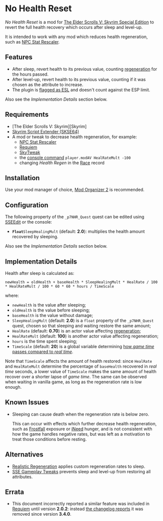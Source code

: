 # No Health Reset

_No Health Reset_ is a mod for
[The Elder Scrolls V: Skyrim Special Edition][Skyrim Special Edition] to revert
the full health recovery which occurs after sleep and level-up.

It is intended to work with any mod which reduces health
regeneration, such as [NPC Stat Rescaler].


## Features

- After sleep, revert health to its previous value, counting [regeneration][#1]
  for the hours passed.
- After level-up, revert health to its previous value, counting if it was
  chosen as the attribute to increase.
- The plugin is [flagged as ESL][ESL] and doesn't count against the ESP limit.

Also see the _Implementation Details_ section below.


## Requirements

- [The Elder Scrolls V: Skyrim][Skyrim]
- [Skyrim Script Extender (SKSE64)][SKSE]
- A mod or tweak to decrease health regeneration, for example:
  - [NPC Stat Rescaler]
  - [Requiem]
  - [SkyTweak]
  - the [console command][#2] `player.modAV HealRateMult -100`
  - changing _Health Regen_ in the [Race] record


## Installation

Use your mod manager of choice, [Mod Organizer 2] is recommended.


## Configuration

The following property of the `_p7NHR_Quest` quest can be edited using
[SSEEdit] or the console:

- **`Float`**`SleepHealingMult` (default: **2.0**): multiplies the health
  amount recovered by sleeping.

Also see the _Implementation Details_ section below.


## Implementation Details

Health after sleep is calculated as:

```
newHealth = oldHealth + baseHealth * SleepHealingMult * HealRate / 100 * HealRateMult / 100 * 60 * 60 * hours / TimeScale
```

where:

- `newHealth` is the value after sleeping;
- `oldHealth` is the value before sleeping;
- `baseHealth` is the value without damage;
- `SleepHealingMult` (default: **2.0**) is a `float` property of the
  `_p7NHR_Quest` quest, chosen so that sleeping and waiting restore the same
  amount;
- `HealRate` (default: **0.70**) is an actor value affecting
  [regeneration][#1];
- `HealRateMult` (default: **100**) is another actor value affecting
  regeneration;
- `hours` is the time spent sleeping;
- `TimeScale` (default: **20**) is a global variable determining [how _game
  time_ passes compared to _real time_][#3].

Note that `TimeScale` affects the amount of health restored: since `HealRate`
and `HealRateMult` determine the percentage of `baseHealth` recovered in _real
time_ seconds, a lower value of `TimeScale` makes the same amount of health
recover over a shorter lapse of _game time_. The same can be observed when
waiting in vanilla game, as long as the regeneration rate is low enough.


## Known Issues

- Sleeping can cause death when the regeneration rate is below zero.

  This can occur with effects which further decrease health regeneration, such
  as [Frostfall] exposure or [iNeed] hunger, and is not consistent with how the
  game handles negative rates, but was left as a motivation to treat those
  conditions before resting.


## Alternatives

- [Realistic Regeneration] applies custom regeneration rates to sleep.
- [SSE Gameplay Tweaks] prevents sleep and level-up from restoring all
  attributes.


## Errata

- This document incorrectly reported a similar feature was included in
  [Requiem] until version **2.0.2**: instead [the changelog reports][#4] it was
  removed since version **3.4.0**.


[Skyrim Special Edition]: https://store.steampowered.com/app/489830
[NPC Stat Rescaler]: https://www.nexusmods.com/skyrimspecialedition/mods/24254
[#1]: https://en.uesp.net/wiki/Skyrim:Health#Passive_Regeneration
[ESL]: https://www.creationkit.com/fallout4/index.php?title=Data_File#Light_Plugin
[SKSE]: https://skse.silverlock.org
[Requiem]: https://www.nexusmods.com/skyrim/mods/19281
[SkyTweak]: https://www.nexusmods.com/skyrim/mods/33395
[#2]: https://en.uesp.net/wiki/Skyrim:Console#Targeted_Commands
[Race]: https://www.creationkit.com/index.php?title=Race
[Mod Organizer 2]: https://www.nexusmods.com/skyrimspecialedition/mods/6194
[SSEEdit]: https://github.com/TES5Edit/TES5Edit
[Frostfall]: https://www.nexusmods.com/skyrimspecialedition/mods/671
[iNeed]: https://www.nexusmods.com/skyrimspecialedition/mods/645
[#3]: http://en.uesp.net/wiki/Skyrim:Console#set_timescale
[Realistic Regeneration]: https://www.nexusmods.com/skyrimspecialedition/mods/14437
[SSE Gameplay Tweaks]: https://www.nexusmods.com/skyrimspecialedition/mods/41953
[#4]: https://requiem.atlassian.net/wiki/spaces/RS/pages/794656953/Requiem+3.4.0+-+The+Shadow+Theory
